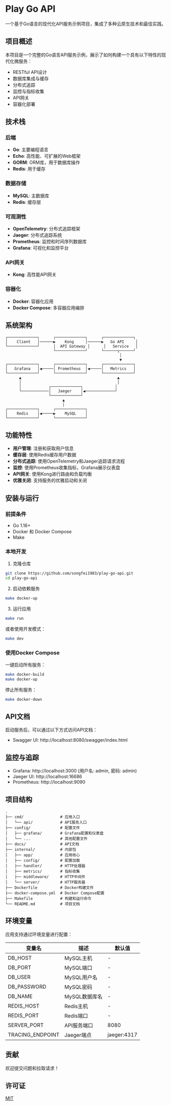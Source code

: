 # Play Go API

一个基于Go语言的现代化API服务示例项目，集成了多种云原生技术和最佳实践。

## 项目概述

本项目是一个完整的Go语言API服务示例，展示了如何构建一个具有以下特性的现代化微服务：

- RESTful API设计
- 数据库集成与缓存
- 分布式追踪
- 监控与指标收集
- API网关
- 容器化部署

## 技术栈

### 后端

- **Go**: 主要编程语言
- **Echo**: 高性能、可扩展的Web框架
- **GORM**: ORM库，用于数据库操作
- **Redis**: 用于缓存

### 数据存储

- **MySQL**: 主数据库
- **Redis**: 缓存层

### 可观测性

- **OpenTelemetry**: 分布式追踪框架
- **Jaeger**: 分布式追踪系统
- **Prometheus**: 监控和时间序列数据库
- **Grafana**: 可视化和监控平台

### API网关

- **Kong**: 高性能API网关

### 容器化

- **Docker**: 容器化应用
- **Docker Compose**: 多容器应用编排

## 系统架构

```
┌─────────────┐      ┌─────────────┐      ┌─────────────┐
│    Client   │──────▶    Kong     │──────▶   Go API     │
└─────────────┘      │  API Gateway │      │   Service   │
                     └─────────────┘      └──────┬──────┘
                                                  │
                                                  ▼
┌─────────────┐      ┌─────────────┐      ┌─────────────┐
│   Grafana   │◀─────│ Prometheus  │◀─────│   Metrics   │
└─────────────┘      └─────────────┘      └─────────────┘
      ▲                                          ▲
      │                                          │
      │            ┌─────────────┐              │
      └────────────│   Jaeger    │◀─────────────┘
                   └─────────────┘
                         ▲
                         │
┌─────────────┐      ┌─────────────┐
│    Redis    │◀─────▶    MySQL    │
└─────────────┘      └─────────────┘
```

## 功能特性

- **用户管理**: 注册和获取用户信息
- **缓存层**: 使用Redis缓存用户数据
- **分布式追踪**: 使用OpenTelemetry和Jaeger追踪请求流程
- **监控**: 使用Prometheus收集指标，Grafana展示仪表盘
- **API网关**: 使用Kong进行路由和负载均衡
- **优雅关闭**: 支持服务的优雅启动和关闭

## 安装与运行

### 前提条件

- Go 1.16+
- Docker 和 Docker Compose
- Make

### 本地开发

1. 克隆仓库

```bash
git clone https://github.com/songfei1983/play-go-api.git
cd play-go-api
```

2. 启动依赖服务

```bash
make docker-up
```

3. 运行应用

```bash
make run
```

或者使用开发模式：

```bash
make dev
```

### 使用Docker Compose

一键启动所有服务：

```bash
make docker-build
make docker-up
```

停止所有服务：

```bash
make docker-down
```

## API文档

启动服务后，可以通过以下方式访问API文档：

- Swagger UI: http://localhost:8080/swagger/index.html

## 监控与追踪

- Grafana: http://localhost:3000 (用户名: admin, 密码: admin)
- Jaeger UI: http://localhost:16686
- Prometheus: http://localhost:9090

## 项目结构

```
.
├── cmd/                # 应用入口
│   └── api/            # API服务入口
├── config/             # 配置文件
│   ├── grafana/        # Grafana配置和仪表盘
│   └── ...             # 其他配置文件
├── docs/               # API文档
├── internal/           # 内部包
│   ├── app/            # 应用核心
│   ├── config/         # 配置加载
│   ├── handler/        # HTTP处理器
│   ├── metrics/        # 指标收集
│   ├── middleware/     # HTTP中间件
│   └── server/         # HTTP服务器
├── Dockerfile          # Docker构建文件
├── docker-compose.yml  # Docker Compose配置
├── Makefile            # 构建和运行命令
└── README.md           # 项目文档
```

## 环境变量

应用支持通过环境变量进行配置：

| 变量名 | 描述 | 默认值 |
|--------|------|--------|
| DB_HOST | MySQL主机 | - |
| DB_PORT | MySQL端口 | - |
| DB_USER | MySQL用户名 | - |
| DB_PASSWORD | MySQL密码 | - |
| DB_NAME | MySQL数据库名 | - |
| REDIS_HOST | Redis主机 | - |
| REDIS_PORT | Redis端口 | - |
| SERVER_PORT | API服务端口 | 8080 |
| TRACING_ENDPOINT | Jaeger端点 | jaeger:4317 |

## 贡献

欢迎提交问题和拉取请求！

## 许可证

[MIT](LICENSE)
